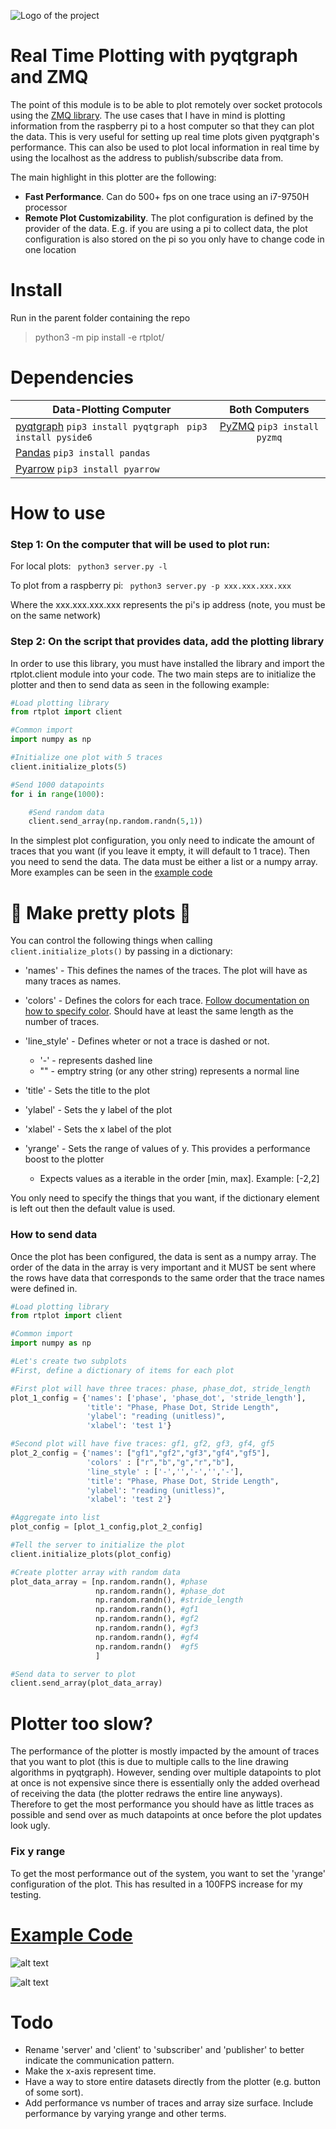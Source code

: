 ![Logo of the project](https://github.com/jmontp/rtplot/blob/master/.images/signature-stationery.png)

# Real Time Plotting with pyqtgraph and ZMQ

The point of this module is to be able to plot remotely over socket protocols using the [ZMQ library](https://zeromq.org/). The use cases that I have in mind is plotting information from the raspberry pi to a host computer so that they can plot the data. This is very useful for setting up real time plots given pyqtgraph's performance. This can also be used to plot local information in real time by using the localhost as the address to publish/subscribe data from. 

The main highlight in this plotter are the following:
* **Fast Performance**. Can do 500+ fps on one trace using an i7-9750H processor
* **Remote Plot Customizability**. The plot configuration is defined by the provider of the data. E.g. if you are using a pi to collect data, the plot configuration is also stored on the pi so you only have to change code in one location 


# Install 

Run in the parent folder containing the repo

> python3 -m pip install -e rtplot/


# Dependencies

| Data-Plotting Computer  | Both Computers|
| ------------- |:-------------:|
| [pyqtgraph](https://pyqtgraph.readthedocs.io/en/latest/installation.html) ```pip3 install pyqtgraph ``` ```pip3 install pyside6``` | [PyZMQ](https://zeromq.org/languages/python/) ```pip3 install pyzmq```  |
| [Pandas](https://pandas.pydata.org/docs/getting_started/install.html) ```pip3 install pandas```      |       |
| [Pyarrow](https://arrow.apache.org/docs/python/install.html) ```pip3 install pyarrow``` |      |


# How to use

### Step 1: On the computer that will be used to plot run:

   
  For local plots: ``` python3 server.py -l```
  
  To plot from a raspberry pi: ``` python3 server.py -p xxx.xxx.xxx.xxx```
  
  Where the xxx.xxx.xxx.xxx represents the pi's ip address (note, you must be on the same network) 
   
### Step 2: On the script that provides data, add the plotting library

In order to use this library, you must have installed the library and import the rtplot.client module into your code. The two main steps are to initialize the plotter and then to send data as seen in the following example:

```python
#Load plotting library
from rtplot import client 

#Common import
import numpy as np

#Initialize one plot with 5 traces
client.initialize_plots(5)

#Send 1000 datapoints
for i in range(1000):

    #Send random data
    client.send_array(np.random.randn(5,1))
```

In the simplest plot configuration, you only need to indicate the amount of traces that you want (if you leave it empty, it will default to 1 trace). Then you need to send the data. The data must be either a list or a numpy array. More examples can be seen in the [example code](https://github.com/jmontp/rtplot/blob/master/rtplot/example_code.py)


# :cherry_blossom: Make pretty plots :cherry_blossom:

You can control the following things when calling ```client.initialize_plots()``` by passing in a dictionary:


* 'names' - This defines the names of the traces. The plot will have as many traces as names.

* 'colors' - Defines the colors for each trace. [Follow documentation on how to specify color](https://pyqtgraph.readthedocs.io/en/latest/style.html). Should have at least the same length as the number of traces.

* 'line_style' - Defines wheter or not a trace is dashed or not. 
    * '-' - represents dashed line
    * "" - emptry string (or any other string) represents a normal line
* 'title' - Sets the title to the plot
* 'ylabel' - Sets the y label of the plot
* 'xlabel' - Sets the x label of the plot
* 'yrange' - Sets the range of values of y. This provides a performance boost to the plotter
   * Expects values as a iterable in the order [min, max]. Example: [-2,2]


You only need to specify the things that you want, if the dictionary element is left out then the default value is used. 

### How to send data

Once the plot has been configured, the data is sent as a numpy array. The order of the data in the array is very important and it MUST be sent where the rows have data that corresponds to the same order that the trace names were defined in. 


```python
#Load plotting library
from rtplot import client 

#Common import
import numpy as np

#Let's create two subplots
#First, define a dictionary of items for each plot

#First plot will have three traces: phase, phase_dot, stride_length
plot_1_config = {'names': ['phase', 'phase_dot', 'stride_length'],
                 'title': "Phase, Phase Dot, Stride Length",
                 'ylabel': "reading (unitless)",
                 'xlabel': 'test 1'}

#Second plot will have five traces: gf1, gf2, gf3, gf4, gf5
plot_2_config = {'names': ["gf1","gf2","gf3","gf4","gf5"],
                 'colors' : ["r","b","g","r","b"],
                 'line_style' : ['-','','-','','-'],
                 'title': "Phase, Phase Dot, Stride Length",
                 'ylabel': "reading (unitless)",
                 'xlabel': 'test 2'}

#Aggregate into list  
plot_config = [plot_1_config,plot_2_config]

#Tell the server to initialize the plot
client.initialize_plots(plot_config)

#Create plotter array with random data
plot_data_array = [np.random.randn(), #phase
                   np.random.randn(), #phase_dot
                   np.random.randn(), #stride_length
                   np.random.randn(), #gf1
                   np.random.randn(), #gf2
                   np.random.randn(), #gf3
                   np.random.randn(), #gf4
                   np.random.randn()  #gf5
                   ]

#Send data to server to plot
client.send_array(plot_data_array)
 ```
 
# Plotter too slow?

The performance of the plotter is mostly impacted by the amount of traces that you want to plot (this is due to multiple calls to the line drawing algorithms in pyqtgraph). However, sending over multiple datapoints to plot at once is not expensive since there is essentially only the added overhead of receiving the data (the plotter redraws the entire line anyways). Therefore to get the most performance you should have as little traces as possible and send over as much datapoints at once before the plot updates look ugly.

### Fix y range
To get the most performance out of the system, you want to set the 'yrange' configuration of the plot. This has resulted in a 100FPS increase for my testing. 


# [Example Code](https://github.com/jmontp/rtplot/blob/master/rtplot/example_code.py)

![alt text](https://github.com/jmontp/rtplot/blob/master/.images/rtplot_example1.png "Example 1")

![alt text](https://github.com/jmontp/rtplot/blob/master/.images/rtplot_example2.png "Example 2")



# Todo

* Rename 'server' and 'client' to 'subscriber' and 'publisher' to better indicate the communication pattern. 
* Make the x-axis represent time.
* Have a way to store entire datasets directly from the plotter (e.g. button of some sort).
* Add performance vs number of traces and array size surface. Include performance by varying yrange and other terms.

